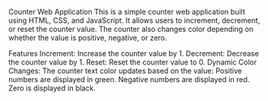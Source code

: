 Counter Web Application
This is a simple counter web application built using HTML, CSS, and JavaScript. It allows users to increment, decrement, or reset the counter value. 
The counter also changes color depending on whether the value is positive, negative, or zero.

Features
Increment: Increase the counter value by 1.
Decrement: Decrease the counter value by 1.
Reset: Reset the counter value to 0.
Dynamic Color Changes: The counter text color updates based on the value:
Positive numbers are displayed in green.
Negative numbers are displayed in red.
Zero is displayed in black.
